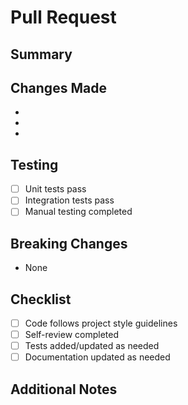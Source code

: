 # Pull Request

## Summary
<!-- Brief description of what this PR does -->

## Changes Made
<!-- List the main changes in this PR -->
- 
- 
- 

## Testing
<!-- Describe how this has been tested -->
- [ ] Unit tests pass
- [ ] Integration tests pass
- [ ] Manual testing completed

## Breaking Changes
<!-- List any breaking changes -->
- None

## Checklist
- [ ] Code follows project style guidelines
- [ ] Self-review completed
- [ ] Tests added/updated as needed
- [ ] Documentation updated as needed

## Additional Notes
<!-- Any additional information for reviewers -->